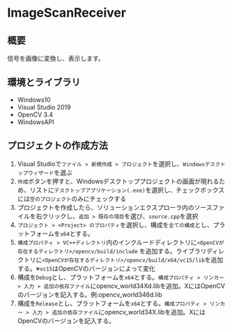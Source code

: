 # ImageScanReceiver
## 概要
信号を画像に変換し、表示します。

## 環境とライブラリ
- Windows10
- Visual Studio 2019
- OpenCV 3.4
- WindowsAPI

## プロジェクトの作成方法
1. Visual Studioで`ファイル > 新規作成 > プロジェクト`を選択し、`Windowsデスクトップウィザード`を選ぶ
2. `作成`ボタンを押すと、Windowsデスクトッププロジェクトの画面が現れるため、リストに`デスクトップアプリケーション(.exe)`を選択し、チェックボックスには`空のプロジェクト`のみにチェックする
3. プロジェクトを作成したら、ソリューションエクスプローラ内のソースファイルを右クリックし、`追加 > 既存の項目`を選び、`source.cpp`を選択
4. `プロジェクト > <Project> のプロパティ`を選択し、構成を`全ての構成`とし、プラットフォームを`x64`とする。
5. `構成プロパティ > VC++ディレクトリ`内のインクルードディレクトリに`<OpenCVが存在するディレクトリ>/opencv/build/include` を追加する。ライブラリディレクトリに`<OpenCVが存在するディレクトリ>/opencv/build/x64/vc15/lib`を追加する。※`vc15`はOpenCVのバージョンによって変化
6. 構成を`Debug`とし、プラットフォームを`x64`とする。`構成プロパティ > リンカー > 入力 > 追加の依存ファイル`にopencv_world34Xd.libを追加。XにはOpenCVのバージョンを記入する。例:opencv_world346d.lib
7. 構成を`Release`とし、プラットフォームを`x64`とする。`構成プロパティ > リンカー > 入力 > 追加の依存ファイル`にopencv_world34X.libを追加。XにはOpenCVのバージョンを記入する。
